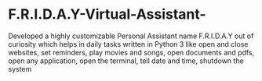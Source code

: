 # F.R.I.D.A.Y-Virtual-Assistant-
Developed a highly customizable Personal Assistant name F.R.I.D.A.Y out of curiosity which
helps in daily tasks written in Python 3 like open and close websites, set reminders, play
movies and songs, open documents and pdfs, open any application, open the terminal, tell
date and time, shutdown the system
